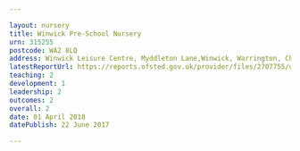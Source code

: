 ```yaml
---

layout: nursery
title: Winwick Pre-School Nursery
urn: 315255
postcode: WA2 8LQ
address: Winwick Leisure Centre, Myddleton Lane,Winwick, Warrington, Cheshire, WA2 8LQ
latestReportUrl: https://reports.ofsted.gov.uk/provider/files/2707755/urn/315255.pdf
teaching: 2
development: 1
leadership: 2
outcomes: 2
overall: 2
date: 01 April 2018 
datePublish: 22 June 2017

---
```

